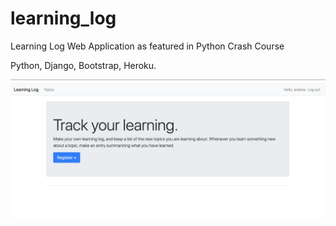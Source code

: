 # learning_log
Learning Log Web Application as featured in Python Crash Course

Python, Django, Bootstrap, Heroku.

![](/images/LearningLog.png)
